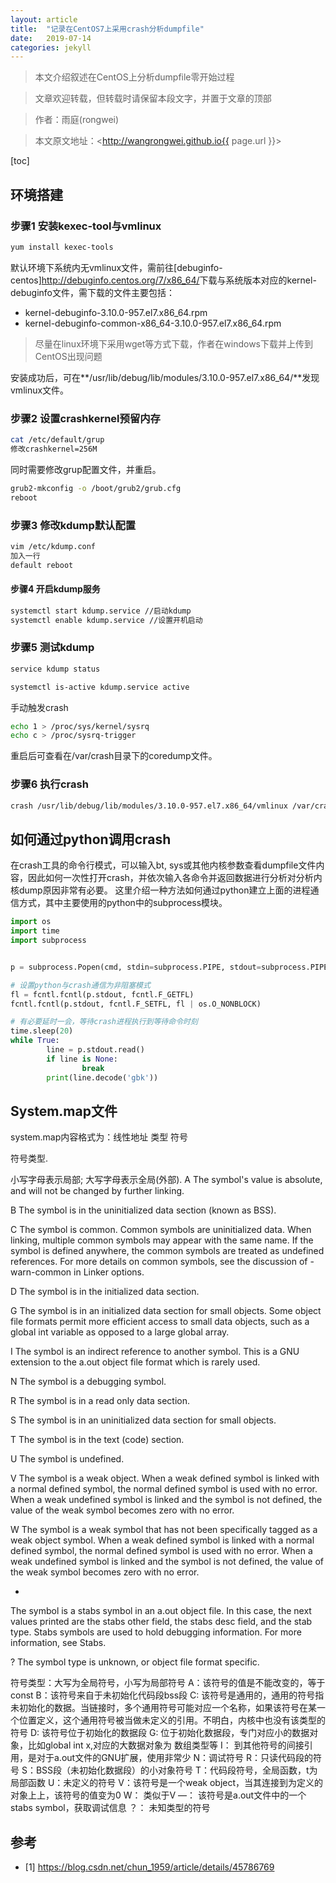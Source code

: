 ```yaml
---
layout: article
title:  "记录在CentOS7上采用crash分析dumpfile"
date:   2019-07-14
categories: jekyll
---
```


> 本文介绍叙述在CentOS上分析dumpfile零开始过程

> 文章欢迎转载，但转载时请保留本段文字，并置于文章的顶部

> 作者：雨庭(rongwei)

> 本文原文地址：<http://wangrongwei.github.io{{ page.url }}>

[toc]

## 环境搭建

### 步骤1 安装kexec-tool与vmlinux

```bash
yum install kexec-tools

```

默认环境下系统内无vmlinux文件，需前往[debuginfo-centos]<http://debuginfo.centos.org/7/x86_64/>下载与系统版本对应的kernel-debuginfo文件，需下载的文件主要包括：

- kernel-debuginfo-3.10.0-957.el7.x86_64.rpm
- kernel-debuginfo-common-x86_64-3.10.0-957.el7.x86_64.rpm

>尽量在linux环境下采用wget等方式下载，作者在windows下载并上传到CentOS出现问题

安装成功后，可在**/usr/lib/debug/lib/modules/3.10.0-957.el7.x86_64/**发现vmlinux文件。

### 步骤2 设置crashkernel预留内存

```bash
cat /etc/default/grup
修改crashkernel=256M
```
同时需要修改grup配置文件，并重启。

```bash
grub2-mkconfig -o /boot/grub2/grub.cfg
reboot
```

### 步骤3 修改kdump默认配置

```bash
vim /etc/kdump.conf
加入一行
default reboot
```

#### 步骤4 开启kdump服务

```bash
systemctl start kdump.service //启动kdump
systemctl enable kdump.service //设置开机启动
```

### 步骤5 测试kdump

```bash
service kdump status

systemctl is-active kdump.service active

```

手动触发crash

```bash
echo 1 > /proc/sys/kernel/sysrq
echo c > /proc/sysrq-trigger
```

重启后可查看在/var/crash目录下的coredump文件。

### 步骤6 执行crash

```bash
crash /usr/lib/debug/lib/modules/3.10.0-957.el7.x86_64/vmlinux /var/crash/127.0.0.1-2019-07-13-11\:49\:43/vmcore
```

## 如何通过python调用crash

在crash工具的命令行模式，可以输入bt, sys或其他内核参数查看dumpfile文件内容，因此如何一次性打开crash，并依次输入各命令并返回数据进行分析对分析内核dump原因非常有必要。
这里介绍一种方法如何通过python建立上面的进程通信方式，其中主要使用的python中的subprocess模块。

```python
import os
import time
import subprocess


p = subprocess.Popen(cmd, stdin=subprocess.PIPE, stdout=subprocess.PIPE, close_fds=True)

# 设置python与crash通信为非阻塞模式
fl = fcntl.fcntl(p.stdout, fcntl.F_GETFL)
fcntl.fcntl(p.stdout, fcntl.F_SETFL, fl | os.O_NONBLOCK)

# 有必要延时一会，等待crash进程执行到等待命令时刻
time.sleep(20)
while True:
        line = p.stdout.read()
        if line is None:
                break
        print(line.decode('gbk'))

```


## System.map文件


system.map内容格式为：线性地址 类型 符号



符号类型.

小写字母表示局部; 大写字母表示全局(外部). 
A 
The symbol's value is absolute, and will not be changed by further linking.

B 
The symbol is in the uninitialized data section (known as BSS).

C 
The symbol is common. Common symbols are uninitialized data. When linking, multiple common symbols may appear with the same name. If the symbol is defined anywhere, the common symbols are treated as undefined references. For more details on common symbols, see the discussion of -warn-common in Linker options.

D 
The symbol is in the initialized data section.

G 
The symbol is in an initialized data section for small objects. Some object file formats permit more efficient access to small data objects, such as a global int variable as opposed to a large global array.

I 
The symbol is an indirect reference to another symbol. This is a GNU extension to the a.out object file format which is rarely used.

N 
The symbol is a debugging symbol.

R 
The symbol is in a read only data section.

S 
The symbol is in an uninitialized data section for small objects.

T 
The symbol is in the text (code) section.

U 
The symbol is undefined.

V 
The symbol is a weak object. When a weak defined symbol is linked with a normal defined symbol, the normal defined symbol is used with no error. When a weak undefined symbol is linked and the symbol is not defined, the value of the weak symbol becomes zero with no error.

W 
The symbol is a weak symbol that has not been specifically tagged as a weak object symbol. When a weak defined symbol is linked with a normal defined symbol, the normal defined symbol is used with no error. When a weak undefined symbol is linked and the symbol is not defined, the value of the weak symbol becomes zero with no error.

- 
The symbol is a stabs symbol in an a.out object file. In this case, the next values printed are the stabs other field, the stabs desc field, and the stab type. Stabs symbols are used to hold debugging information. For more information, see Stabs.

? 
The symbol type is unknown, or object file format specific.

符号类型：大写为全局符号，小写为局部符号
A：该符号的值是不能改变的，等于const
B：该符号来自于未初始化代码段bss段
C: 该符号是通用的，通用的符号指未初始化的数据。当链接时，多个通用符号可能对应一个名称，如果该符号在某一个位置定义，这个通用符号被当做未定义的引用。不明白，内核中也没有该类型的符号
D: 该符号位于初始化的数据段
G: 位于初始化数据段，专门对应小的数据对象，比如global int x,对应的大数据对象为 数组类型等
I： 到其他符号的间接引用，是对于a.out文件的GNU扩展，使用非常少
N：调试符号
R：只读代码段的符号
S：BSS段（未初始化数据段）的小对象符号
T：代码段符号，全局函数，t为局部函数
U：未定义的符号
V：该符号是一个weak object，当其连接到为定义的对象上上，该符号的值变为0
W： 类似于V
—： 该符号是a.out文件中的一个stabs symbol，获取调试信息
？： 未知类型的符号

## 参考

- [1] https://blog.csdn.net/chun_1959/article/details/45786769


